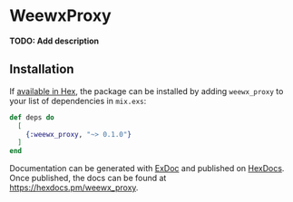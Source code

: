 # WeewxProxy

**TODO: Add description**

## Installation

If [available in Hex](https://hex.pm/docs/publish), the package can be installed
by adding `weewx_proxy` to your list of dependencies in `mix.exs`:

```elixir
def deps do
  [
    {:weewx_proxy, "~> 0.1.0"}
  ]
end
```

Documentation can be generated with [ExDoc](https://github.com/elixir-lang/ex_doc)
and published on [HexDocs](https://hexdocs.pm). Once published, the docs can
be found at <https://hexdocs.pm/weewx_proxy>.

